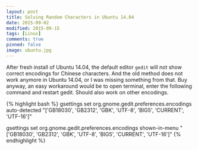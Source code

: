 ```yaml
---
layout: post
title: Solving Random Characters in Ubuntu 14.04
date: 2015-09-02
modified: 2015-09-15
tags: [Linux]
comments: true
pinned: false
image: ubuntu.jpg
---
```


After fresh install of Ubuntu 14.04, the default editor `gedit` will not show correct encodings for Chinese characters. And the old method does not work anymore in Ubuntu 14.04, or I was missing something from that. Buy anyway, an easy workaround would be to open terminal, enter the following command and restart gedit. Should also work on other encodings. 

{% highlight bash %}
gsettings set org.gnome.gedit.preferences.encodings auto-detected "['GB18030', 'GB2312', 'GBK', 'UTF-8', 'BIG5', 'CURRENT', 'UTF-16']"

gsettings set org.gnome.gedit.preferences.encodings shown-in-menu "['GB18030', 'GB2312', 'GBK', 'UTF-8', 'BIG5', 'CURRENT', 'UTF-16']"
{% endhighlight %}

